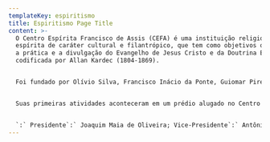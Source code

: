 ```yaml
---
templateKey: espiritismo
title: Espiritismo Page Title
content: >-
  O Centro Espírita Francisco de Assis (CEFA) é uma instituição religiosa
  espírita de caráter cultural e filantrópico, que tem como objetivos o estudo,
  a prática e a divulgação do Evangelho de Jesus Cristo e da Doutrina Espírita,
  codificada por Allan Kardec (1804-1869). 


  Foi fundado por Olívio Silva, Francisco Inácio da Ponte, Guiomar Pires, Aníbal Justa, Francisco Emídio e Mafina Feitosa, em 02 de dezembro de 1941, com o nome de Centro Espírita União e Caridade Francisco de Assis (CEUCFA). 


  Suas primeiras atividades aconteceram em um prédio alugado no Centro de Fortaleza (CE), localizado na Rua Barão do Rio Branco, 1741. Seu primeiro Estatuto foi publicado no Diário Oficial em novembro de 1942 e registrado em cartório em 02 de dezembro de 1942, conferindo ao Centro Espírita personalidade jurídica e descrevendo sua primeira Diretoria, composta por


  `:` Presidente`:` Joaquim Maia de Oliveira; Vice-Presidente`:` Antônio Rodrigues de Almeida; 1º Secretário`:` Francisco Barbosa Serra; 2º Secretário`:` Almerindo Mendonça dos Reis; Tesoureiro`:` Olívio Silva; 2º Tesoureiro`:` Militão Pinto Pereira; 1º Orador`:` José Mendes Figueiredo; 2º Orador`:` José Sousa Lima; e, Procuradores Gerais`:` Pedro Carlos Braga e Joventino Gomes Barbosa. A sua legalização constitui fato de suma importância, tendo em vista que as atividades filosóficas e religiosas na senda espírita sofriam perseguições na época tanto do Clero Romano como do Governo.   Hoje, o CEFA possui uma sede própria, localizada na Rua Senador Catunda, 117, no Bairro Benfica, cuja escritura de compra do terreno data de 18 de março de 1948. Foram 7 anos de trabalho até a sua inauguração, em 23 de julho de 1955. Ainda em obras, o prédio foi visitado em 24 de novembro de 1950 por Leopoldo Machado - uma das figuras mais expressivas do Espiritismo no Brasil -, em sua Caravana da Fraternidade, movimento que percorreu os estados do Norte e Nordeste com o objetivo de promover uma maior aproximação entre os espíritas e divulgar a Doutrina Espírita. Nas palavras do confrade, conforme consta no livro “A Caravana da Fraternidade”, de sua autoria e publicado pela Federação Espírita Brasileira (FEB), “Fomos visitar a sede do Francisco de Assis, ainda em construção. Sede enorme. Um mundo de casa, talvez, para abrigar toda Fortaleza espiritista”.Com quase 80 anos de atividades, o CEFA tem influenciado o surgimento de vários Centros Espíritas no Ceará, constituindo um modelo de referência para o Movimento Espírita cearense.
---
```

